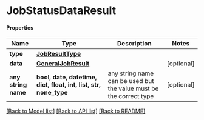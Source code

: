 # JobStatusDataResult

#### Properties
Name | Type | Description | Notes
------------ | ------------- | ------------- | -------------
**type** | [**JobResultType**](JobResultType.md) |  | 
**data** | [**GeneralJobResult**](GeneralJobResult.md) |  | [optional] 
**any string name** | **bool, date, datetime, dict, float, int, list, str, none_type** | any string name can be used but the value must be the correct type | [optional]

[[Back to Model list]](../README.md#documentation-for-models) [[Back to API list]](../README.md#documentation-for-api-endpoints) [[Back to README]](../README.md)

